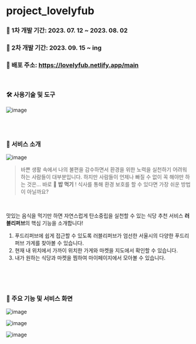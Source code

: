 # project_lovelyfub

### 🩵 1차 개발 기간: 2023. 07. 12 ~ 2023. 08. 02
### 🩵 2차 개발 기간: 2023. 09. 15 ~ ing
### 👣 배포 주소: https://lovelyfub.netlify.app/main

<br>

### 🛠️ 사용기술 및 도구

![image](https://github.com/jjaei/project_lovelyfub/assets/120344687/272483a2-fa5e-481d-8a27-25c7691bec76)

<br><br>

### 🍎 **서비스 소개**

![image](https://github.com/jjaei/project_lovelyfub/assets/120344687/bdb56135-0da6-47f0-af59-6b5eb2bd9d40)


> 바쁜 생활 속에서 나의 불편을 감수하면서 환경을 위한 노력을 실천하기 어려워하는 사람들이 대부분입니다.
하지만 사람들이 언제나 빠질 수 없이 꼭 해야만 하는 것은…
바로 🍚 **밥 먹기** !
식사를 통해 환경 보호를 할 수 있다면 가장 쉬운 방법이 아닐까요?
>
> 
<br>

맛있는 음식을 먹기만 하면 자연스럽게 탄소중립을 실천할 수 있는 식당 추천 서비스 **러블리퍼브**의 핵심 기능을 소개합니다!
<br>

1. 푸드리퍼브에 쉽게 접근할 수 있도록 러블리퍼브가 엄선한 서울시의 다양한 푸드리퍼브 가게를 찾아볼 수 있습니다. 
2. 현재 내 위치에서 가까이 위치한 가게와 마켓을 지도에서 확인할 수 있습니다.
3. 내가 원하는 식당과 마켓을 찜하여 마이페이지에서 모아볼 수 있습니다.

<br><br><br>

### 🤩 주요 기능 및 서비스 화면

![image](https://github.com/jjaei/project_lovelyfub/assets/120344687/150f97b9-9445-40f7-b4a5-3a3f61582c0e)

![image](https://github.com/jjaei/project_lovelyfub/assets/120344687/e37a427b-6289-4232-8f6e-9564ff6ed43c)

![image](https://github.com/jjaei/project_lovelyfub/assets/120344687/c2811a23-a65f-40ea-99ec-662ac2968de0)
